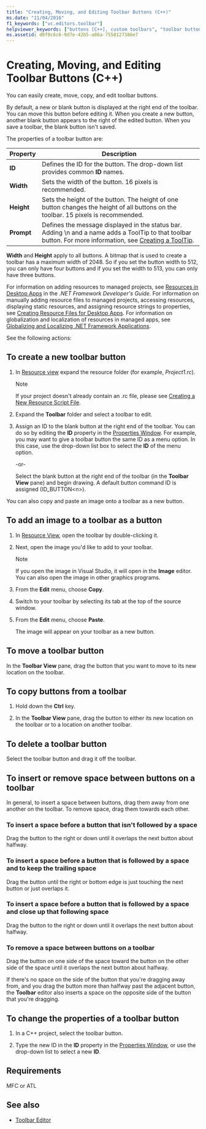 ```yaml
---
title: "Creating, Moving, and Editing Toolbar Buttons (C++)"
ms.date: "11/04/2016"
f1_keywords: ["vc.editors.toolbar"]
helpviewer_keywords: ["buttons [C++], custom toolbars", "toolbar buttons [C++], editing", "buttons", "toolbar buttons [C++], creating", "Toolbar editor [C++], creating buttons", "toolbar buttons [C++], button image", "toolbar buttons [C++], creating", "toolbar buttons (in Toolbar editor)", "toolbar buttons [C++], moving", "Toolbar editor [C++], moving buttons", "Toolbar editor [C++], copying buttons", "toolbars [C++], copying buttons", "toolbar buttons [C++], copying", "toolbar buttons [C++], deleting", "Toolbar editor [C++], deleting buttons", "Toolbar editor [C++], spacing toolbar buttons", "toolbar buttons [C++], space between buttons", "toolbar controls [MFC], command ID", "toolbar buttons [C++], setting properties", "Toolbar editor [C++], toolbar button properties", "command IDs, toolbar buttons", "size, toolbar buttons", "toolbar buttons [C++], setting properties", "Toolbar editor [C++], toolbar button properties", "status bars [C++], active toolbar button text", "command IDs, toolbar buttons", "width, toolbar buttons"]
ms.assetid: d0f0c6c6-9d7e-42b5-a86a-7558127386e7
---
```

# Creating, Moving, and Editing Toolbar Buttons (C++)

You can easily create, move, copy, and edit toolbar buttons.

By default, a new or blank button is displayed at the right end of the toolbar. You can move this button before editing it. When you create a new button, another blank button appears to the right of the edited button. When you save a toolbar, the blank button isn't saved.

The properties of a toolbar button are:

|Property|Description|
|--------------|-----------------|
|**ID**|Defines the ID for the button. The drop-down list provides common **ID** names.|
|**Width**|Sets the width of the button. 16 pixels is recommended.|
|**Height**|Sets the height of the button. The height of one button changes the height of all buttons on the toolbar. 15 pixels is recommended.|
|**Prompt**|Defines the message displayed in the status bar. Adding \n and a name adds a ToolTip to that toolbar button. For more information, see [Creating a ToolTip](../windows/creating-a-tool-tip-for-a-toolbar-button.md).|

**Width** and **Height** apply to all buttons. A bitmap that is used to create a toolbar has a maximum width of 2048. So if you set the button width to 512, you can only have four buttons and if you set the width to 513, you can only have three buttons.

For information on adding resources to managed projects, see [Resources in Desktop Apps](/dotnet/framework/resources/index) in the *.NET Framework Developer's Guide*. For information on manually adding resource files to managed projects, accessing resources, displaying static resources, and assigning resource strings to properties, see [Creating Resource Files for Desktop Apps](/dotnet/framework/resources/creating-resource-files-for-desktop-apps). For information on globalization and localization of resources in managed apps, see [Globalizing and Localizing .NET Framework Applications](/dotnet/standard/globalization-localization/index).

See the following actions:

## To create a new toolbar button

1. In [Resource view](../windows/resource-view-window.md) expand the resource folder (for example, *Project1.rc*).

   > [!NOTE]
   > If your project doesn't already contain an .rc file, please see [Creating a New Resource Script File](../windows/how-to-create-a-resource-script-file.md).

1. Expand the **Toolbar** folder and select a toolbar to edit.

1. Assign an ID to the blank button at the right end of the toolbar. You can do so by editing the **ID** property in the [Properties Window](/visualstudio/ide/reference/properties-window). For example, you may want to give a toolbar button the same ID as a menu option. In this case, use the drop-down list box to select the **ID** of the menu option.

   -or-

   Select the blank button at the right end of the toolbar (in the **Toolbar View** pane) and begin drawing. A default button command ID is assigned (ID_BUTTON\<n>).

You can also copy and paste an image onto a toolbar as a new button.

## To add an image to a toolbar as a button

1. In [Resource View](../windows/resource-view-window.md), open the toolbar by double-clicking it.

1. Next, open the image you'd like to add to your toolbar.

   > [!NOTE]
   > If you open the image in Visual Studio, it will open in the **Image** editor. You can also open the image in other graphics programs.

1. From the **Edit** menu, choose **Copy**.

1. Switch to your toolbar by selecting its tab at the top of the source window.

1. From the **Edit** menu, choose **Paste**.

   The image will appear on your toolbar as a new button.

## To move a toolbar button

In the **Toolbar View** pane, drag the button that you want to move to its new location on the toolbar.

## To copy buttons from a toolbar

1. Hold down the **Ctrl** key.

1. In the **Toolbar View** pane, drag the button to either its new location on the toolbar or to a location on another toolbar.

## To delete a toolbar button

Select the toolbar button and drag it off the toolbar.

## To insert or remove space between buttons on a toolbar

In general, to insert a space between buttons, drag them away from one another on the toolbar. To remove space, drag them towards each other.

### To insert a space before a button that isn't followed by a space

Drag the button to the right or down until it overlaps the next button about halfway.

### To insert a space before a button that is followed by a space and to keep the trailing space

Drag the button until the right or bottom edge is just touching the next button or just overlaps it.

### To insert a space before a button that is followed by a space and close up that following space

Drag the button to the right or down until it overlaps the next button about halfway.

### To remove a space between buttons on a toolbar

Drag the button on one side of the space toward the button on the other side of the space until it overlaps the next button about halfway.

   If there's no space on the side of the button that you're dragging away from, and you drag the button more than halfway past the adjacent button, the **Toolbar** editor also inserts a space on the opposite side of the button that you're dragging.

## To change the properties of a toolbar button

1. In a C++ project, select the toolbar button.

1. Type the new ID in the **ID** property in the [Properties Window](/visualstudio/ide/reference/properties-window), or use the drop-down list to select a new **ID**.

## Requirements

MFC or ATL

## See also

- [Toolbar Editor](../windows/toolbar-editor.md)
